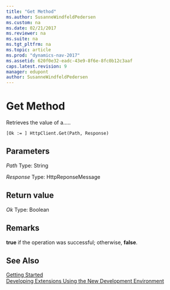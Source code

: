 ```yaml
---
title: "Get Method"
ms.author: SusanneWindfeldPedersen
ms.custom: na
ms.date: 02/21/2017
ms.reviewer: na
ms.suite: na
ms.tgt_pltfrm: na
ms.topic: article
ms.prod: "dynamics-nav-2017"
ms.assetid: 620f0e32-eadc-43e9-8f6e-8fc0b12c3aaf
caps.latest.revision: 9
manager: edupont
author: SusanneWindfeldPedersen
---
```


# Get Method
Retrieves the value of a.....

```
[Ok := ] HttpClient.Get(Path, Response)
```
## Parameters
*Path*
Type: String

*Response*
Type: HttpReponseMessage 

## Return value
*Ok*
Type: Boolean

## Remarks
**true** if the operation was successful; otherwise, **false**. 

## See Also
[Getting Started](newdev-get-started.md)  
[Developing Extensions Using the New Development Environment](newdev-dev-overview.md)